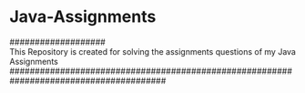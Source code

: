 # Java-Assignments
###################<br/>
This Repository is created for solving the assignments questions of my Java Assignments<br/>
#######################################################################################<br/>
